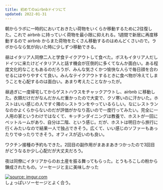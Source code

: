 ```yaml
---
title: 初めてのairbnbドイツにて
updated: 2022-01-31
---
```


朝からラボに一時的においておきたい荷物をいくらか移動するために2往復した。これで airbnb に持っていく荷物を最小限に抑えれる。1週間で新居に再度移動するので airbnb からまた荷物をたくさん移動するのはめんどくさいので。ラボからなら気が向いた時に少しずつ移動できる。

昼はイタリア人同僚二人と学食テイクアウトして食べた。ボスもイタリア人だしドイツに来たけどイタリア人と話す機会が圧倒的に多くてなんか面白い。ある程度文化的なこともあるのだろうが、みんな気さくかつ愉快な人らで毎日顔を合わせるにはやりやすくて良い。みんなテイクアウトするときに食べ物が冷えてしまうことを心配するのは面白い。あまり考えたことなかったが。

昼過ぎに一度帰宅してからゲストハウスをチャックアウトし、airbnb に移動した。衣類だけだがなんだかんだ重かったので大変で、クソ寒いのに汗かいた。ホストはいい感じの人ですぐ隣のレストランをやっているらしい。なにレストランなのかよくらからないのだが評価がかなり高いので一度行ってみたい。完全に一人用の家というわけではなくて、キッチンダイニングは教養で、ホストが一回にベットルームがあり、自分は二階、という感じ。だが、ホストは明日から旅行に行くみたいなので結果一人で独占できそう。広くて、いい感じのソファーもあったりでゆったりできそう。オフィスが近いのも良い。

ワクチン接種の予約もできた。2回目の副作用がまあまあきつかったので3回目がどうなるか少し心配だが大丈夫だろう。

夜は同僚にイタリアからのお土産を振る舞ってもらった。とうもろこしの粉から錬成されたもの。ソーセージと主に美味しかった

<a href="https://imgur.com/DXNjDVa"><img src="https://i.imgur.com/DXNjDVa.png" title="source: imgur.com" /></a>  
しょっぱいソーセージとよく合う。
